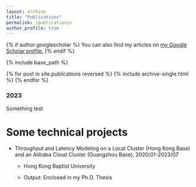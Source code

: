 ```yaml
---
layout: archive
title: "Publications"
permalink: /publications/
author_profile: true
---
```


{% if author.googlescholar %}
  You can also find my articles on <u><a href="{{author.googlescholar}}">my Google Scholar profile</a>.</u>
{% endif %}

{% include base_path %}

{% for post in site.publications reversed %}
  {% include archive-single.html %}
{% endfor %}





### 2023

Something test





Some technical projects
======

* Throughput and Latency Modeling on a Local Cluster (Hong Kong Base) and an Alibaba Cloud Cluster (Guangzhou Base), 2020/01-2023/07

  * Hong Kong Baptist University

  * Output: Enclosed in my Ph.D. Thesis

    